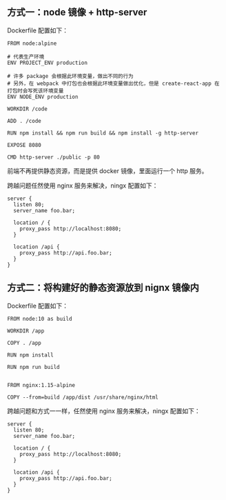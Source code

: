 ## 方式一：node 镜像 + http-server

Dockerfile 配置如下：

```
FROM node:alpine

# 代表生产环境
ENV PROJECT_ENV production

# 许多 package 会根据此环境变量，做出不同的行为
# 另外，在 webpack 中打包也会根据此环境变量做出优化，但是 create-react-app 在打包时会写死该环境变量
ENV NODE_ENV production

WORKDIR /code

ADD . /code

RUN npm install && npm run build && npm install -g http-server

EXPOSE 8080

CMD http-server ./public -p 80
```

前端不再提供静态资源，而是提供 docker 镜像，里面运行一个 http 服务。

跨越问题任然使用 nginx 服务来解决，ningx 配置如下：

```
server {
  listen 80;
  server_name foo.bar;

  location / {
    proxy_pass http://localhost:8080;
  }

  location /api {
    proxy_pass http://api.foo.bar;
  }
}
```

## 方式二：将构建好的静态资源放到 nignx 镜像内

Dockerfile 配置如下：

```
FROM node:10 as build

WORKDIR /app

COPY . /app

RUN npm install

RUN npm run build


FROM nginx:1.15-alpine

COPY --from=build /app/dist /usr/share/nginx/html
```

跨越问题和方式一一样，任然使用 nginx 服务来解决，ningx 配置如下：

```
server {
  listen 80;
  server_name foo.bar;

  location / {
    proxy_pass http://localhost:8080;
  }

  location /api {
    proxy_pass http://api.foo.bar;
  }
}
```
